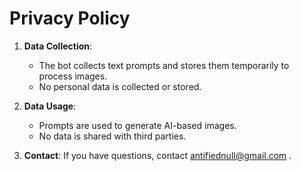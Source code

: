 # Privacy Policy
1. **Data Collection**:
   - The bot collects text prompts and stores them temporarily to process images.
   - No personal data is collected or stored.

2. **Data Usage**:
   - Prompts are used to generate AI-based images.
   - No data is shared with third parties.

3. **Contact**:
   If you have questions, contact antifiednull@gmail.com .
